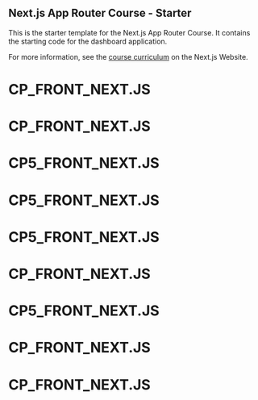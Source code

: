 ## Next.js App Router Course - Starter

This is the starter template for the Next.js App Router Course. It contains the starting code for the dashboard application.

For more information, see the [course curriculum](https://nextjs.org/learn) on the Next.js Website.
# CP_FRONT_NEXT.JS
# CP_FRONT_NEXT.JS
# CP5_FRONT_NEXT.JS
# CP5_FRONT_NEXT.JS
# CP5_FRONT_NEXT.JS
# CP_FRONT_NEXT.JS
# CP5_FRONT_NEXT.JS
# CP_FRONT_NEXT.JS
# CP_FRONT_NEXT.JS
